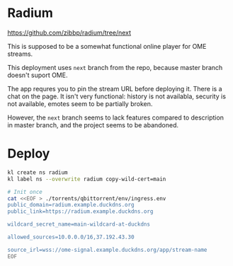 
# Radium

https://github.com/zibbp/radium/tree/next

This is supposed to be a somewhat functional online player for OME streams.

This deployment uses `next` branch from the repo, because master branch doesn't suport OME.

The app requres you to pin the stream URL before deploying it.
There is a chat on the page. It isn't very functional:
history is not availabla, security is not available, emotes seem to be partially broken.

However, the `next` branch seems to lack features
compared to description in master branch, and the project seems to be abandoned.

# Deploy

```bash
kl create ns radium
kl label ns --overwrite radium copy-wild-cert=main

# Init once
cat <<EOF > ./torrents/qbittorrent/env/ingress.env
public_domain=radium.example.duckdns.org
public_link=https://radium.example.duckdns.org

wildcard_secret_name=main-wildcard-at-duckdns

allowed_sources=10.0.0.0/16,37.192.43.30

source_irl=wss://ome-signal.example.duckdns.org/app/stream-name
EOF
```
